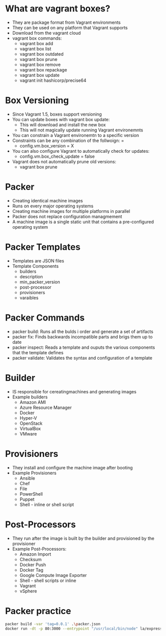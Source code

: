 # What are vagrant boxes?

- They are package format from Vagrant environments
- They can be used on any platform that Vagrant supports
- Download from the vagrant cloud
- vagrant box commands:
    - vagrant box add
    - vagrant box list
    - vagrant box outdated
    - vagrant box prune
    - vagrant box remove <NAME>
    - vagrant box repackage <NAME> <PROVIDER> <VERSION>
    - vagrant box update
    - vagrant init hashicorp/precise64

# Box Versioning

- Since Vagrant 1.5, boxes support versioning
- You can update boxes with vagrant box update:
    - This will download and install the new box
    - This will not magically update running Vagrant environemnts
- You can constrain a Vagrant environemtn to a specific version
- Constraints can be any combination of the follwoign: = 
    - config.vm.box_version = X
- You can also configure Vagrant to automatically check for updates:
    - config.vm.box_check_update = false
- Vagrant does not automatically prune old versions:
    - vagrant box prune

# Packer

- Creating identical machine images
- Runs on every major operating systems
- Creating machine images for multiple platforms in parallel
- Packer does not replace configuration managmement 
- A machine image is a single static unit that contains a pre-configured operating system

# Packer Templates
- Templates are JSON files
- Template Components
    - builders
    - description
    - min_packer_version
    - post-processor
    - provisioners
    - varaibles

# Packer Commands

- packer build: Runs all the bulds i order and generate a set of artifacts
- packer fix: Finds backwards incompatible parts and brigs them up to date
- packer inspect: Reads a template and ouputs the various components that the template defines
- packer validate: Validates the syntax and configuration of a template

# Builder 

- IS responsible for cereatingmachines and generating images
- Example builders
    - Amazon AMI
    - Azure Resource Manager
    - Docker
    - Hyper-V
    - OpenStack
    - VirtualBox
    - VMware

# Provisioners

- They install and configure the machine image after booting
- Example Provisioners
    - Ansible
    - Chef
    - File
    - PowerShell
    - Puppet
    - Shell - inline or shell script

# Post-Processors

- They run after the image is built by the builder and provisioned by the provisioner
- Example Post-Processors:
    - Amazon Import
    - Checksum
    - Docker Push
    - Docker Tag
    - Google Compute Image Exporter
    - Shell - shell scripts or inline
    - Vagrant   
    - vSphere

# Packer practice

```bash
packer build -var 'tag=0.0.1' .\packer.json
docker run -dt -p 80:3000 --entrypoint "/usr/local/bin/node" la/express:0.0.1 /var/code/bin/www
```